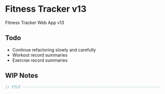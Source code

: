 # Fitness Tracker v13

Fitness Tracker Web App v13

## Todo

- Continue refactoring slowly and carefully
- Workout record summaries
- Exercise record summaries

## WIP Notes

```javascript
// FILE -----------------------------------------------------------------------
```
